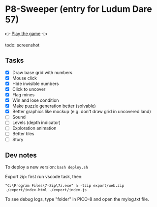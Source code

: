 # P8-Sweeper (entry for Ludum Dare 57)

👉 [Play the game](https://zommerfelds.github.io/ldjam57-p8sweeper/) 👈

todo: screenshot

## Tasks

- [x] Draw base grid with numbers
- [x] Mouse click
- [x] Hide invisible numbers
- [x] Click to uncover
- [x] Flag mines
- [x] Win and lose condition
- [x] Make puzzle generation better (solvable)
- [x] Better graphics like mockup (e.g. don't draw grid in uncovered land)
- [ ] Sound
- [ ] Levels (depth indicator)
- [ ] Exploration animation
- [ ] Better tiles
- [ ] Story

## Dev notes

To deploy a new version: `bash deploy.sh`

Export zip: first run vscode task, then:

```
"C:\Program Files\7-Zip\7z.exe" a -tzip export/web.zip ./export/index.html ./export/index.js
```

To see debug logs, type "folder" in PICO-8 and open the mylog.txt file.
